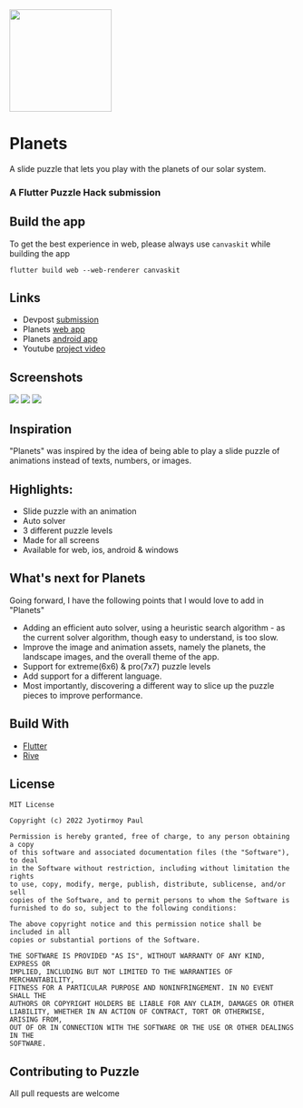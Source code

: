 <img src="https://github.com/jyotirmoy-paul/planets/blob/main/assets/images/planets.png" width=180/>

# Planets
A slide puzzle that lets you play with the planets of our solar system.

### A Flutter Puzzle Hack submission

## Build the app
To get the best experience in web, please always use `canvaskit` while building the app

`flutter build web --web-renderer canvaskit`
## Links
* Devpost [submission](https://devpost.com/software/planets-m6f8nx)
* Planets [web app](https://fph-planets.web.app/#/)
* Planets [android app](https://github.com/jyotirmoy-paul/planets/releases/tag/v1.3.0)
* Youtube [project video](https://www.youtube.com/watch?v=fZcdObp-4co)

## Screenshots
<img src="https://github.com/jyotirmoy-paul/planets/blob/main/media/Web_2.jpg"/>
<img src="https://github.com/jyotirmoy-paul/planets/blob/main/media/iPhone_and_android.jpg"/>
<img src="https://github.com/jyotirmoy-paul/planets/blob/main/media/ipad.jpg"/>

## Inspiration
"Planets" was inspired by the idea of being able to play a slide puzzle of animations instead of texts, numbers, or images.

## Highlights:
* Slide puzzle with an animation
* Auto solver
* 3 different puzzle levels
* Made for all screens
* Available for web, ios, android & windows

## What's next for Planets
Going forward, I have the following points that I would love to add in "Planets"
* Adding an efficient auto solver, using a heuristic search algorithm - as the current solver algorithm, though easy to understand, is too slow.
* Improve the image and animation assets, namely the planets, the landscape images, and the overall theme of the app.
* Support for extreme(6x6) & pro(7x7) puzzle levels
* Add support for a different language.
* Most importantly, discovering a different way to slice up the puzzle pieces to improve performance.

##  Build With
* [Flutter](https://flutter.dev)
* [Rive](https://rive.app)


## License
```
MIT License

Copyright (c) 2022 Jyotirmoy Paul

Permission is hereby granted, free of charge, to any person obtaining a copy
of this software and associated documentation files (the "Software"), to deal
in the Software without restriction, including without limitation the rights
to use, copy, modify, merge, publish, distribute, sublicense, and/or sell
copies of the Software, and to permit persons to whom the Software is
furnished to do so, subject to the following conditions:

The above copyright notice and this permission notice shall be included in all
copies or substantial portions of the Software.

THE SOFTWARE IS PROVIDED "AS IS", WITHOUT WARRANTY OF ANY KIND, EXPRESS OR
IMPLIED, INCLUDING BUT NOT LIMITED TO THE WARRANTIES OF MERCHANTABILITY,
FITNESS FOR A PARTICULAR PURPOSE AND NONINFRINGEMENT. IN NO EVENT SHALL THE
AUTHORS OR COPYRIGHT HOLDERS BE LIABLE FOR ANY CLAIM, DAMAGES OR OTHER
LIABILITY, WHETHER IN AN ACTION OF CONTRACT, TORT OR OTHERWISE, ARISING FROM,
OUT OF OR IN CONNECTION WITH THE SOFTWARE OR THE USE OR OTHER DEALINGS IN THE
SOFTWARE.
```

## Contributing to Puzzle
All pull requests are welcome
